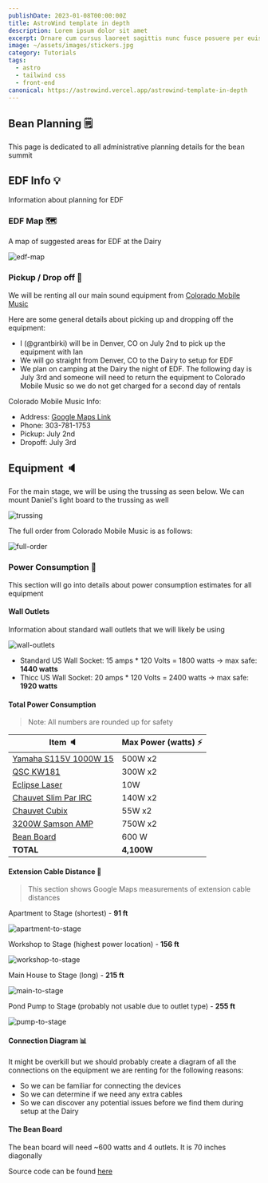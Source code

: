 ```yaml
---
publishDate: 2023-01-08T00:00:00Z
title: AstroWind template in depth
description: Lorem ipsum dolor sit amet
excerpt: Ornare cum cursus laoreet sagittis nunc fusce posuere per euismod dis vehicula a, semper fames lacus maecenas
image: ~/assets/images/stickers.jpg
category: Tutorials
tags:
  - astro
  - tailwind css
  - front-end
canonical: https://astrowind.vercel.app/astrowind-template-in-depth
---
```


## Bean Planning 🗒️

This page is dedicated to all administrative planning details for the bean summit

## EDF Info 💡

Information about planning for EDF

### EDF Map 🗺️

A map of suggested areas for EDF at the Dairy

![edf-map](assets/images/edf-map.png)

### Pickup / Drop off 🚗

We will be renting all our main sound equipment from [Colorado Mobile Music](https://coloradomobilemusic.com/)

Here are some general details about picking up and dropping off the equipment:

- I (@grantbirki) will be in Denver, CO on July 2nd to pick up the equipment with Ian
- We will go straight from Denver, CO to the Dairy to setup for EDF
- We plan on camping at the Dairy the night of EDF. The following day is July 3rd and someone will need to return the equipment to Colorado Mobile Music so we do not get charged for a second day of rentals

Colorado Mobile Music Info:

- Address: [Google Maps Link](https://goo.gl/maps/QLXCj81rMXbLHF4cA)
- Phone: 303-781-1753
- Pickup: July 2nd
- Dropoff: July 3rd

## Equipment 🔈

For the main stage, we will be using the trussing as seen below. We can mount Daniel's light board to the trussing as well

![trussing](assets/images/trussing.png)

The full order from Colorado Mobile Music is as follows:

![full-order](assets/images/full-order.png)

### Power Consumption 🔌

This section will go into details about power consumption estimates for all equipment

#### Wall Outlets

Information about standard wall outlets that we will likely be using

![wall-outlets](assets/images/wall-outlets.png)

- Standard US Wall Socket: 15 amps * 120 Volts = 1800 watts -> max safe: **1440 watts**
- Thicc US Wall Socket: 20 amps * 120 Volts = 2400 watts -> max safe: **1920 watts**

#### Total Power Consumption

> Note: All numbers are rounded up for safety

| Item 🔈 | Max Power (watts) ⚡ |
| ------ | ----------- |
| [Yamaha S115V 1000W 15](assets/images/S115V-speaker.png) | 500W x2 |
| [QSC KW181](assets/images/qsc-sub.png) | 300W x2 |
| [Eclipse Laser](assets/images/eclipse.jpg) | 10W |
| [Chauvet Slim Par IRC](assets/images/chauvet-slim-par.png) | 140W x2 |
| [Chauvet Cubix](assets/images/chauvet-cubix.png) | 55W x2 |
| [3200W Samson AMP](assets/files/samson-amp-specs.pdf) | 750W x2 |
| [Bean Board](https://github.com/GrantBirki/bean-board) | 600 W |
| **TOTAL** | **4,100W** |

#### Extension Cable Distance 📏

> This section shows Google Maps measurements of extension cable distances

Apartment to Stage (shortest) - **91 ft**

![apartment-to-stage](assets/images/apartment-to-stage.png)

Workshop to Stage (highest power location) - **156 ft**

![workshop-to-stage](assets/images/workshop-to-stage.png)

Main House to Stage (long) - **215 ft**

![main-to-stage](assets/images/main-to-stage.png)

Pond Pump to Stage (probably not usable due to outlet type) - **255 ft**

![pump-to-stage](assets/images/pump-to-stage.png)

#### Connection Diagram 📊

It might be overkill but we should probably create a diagram of all the connections on the equipment we are renting for the following reasons:

- So we can be familiar for connecting the devices
- So we can determine if we need any extra cables
- So we can discover any potential issues before we find them during setup at the Dairy

#### The Bean Board

The bean board will need ~600 watts and 4 outlets. It is 70 inches diagonally

Source code can be found [here](https://github.com/GrantBirki/bean-board)
